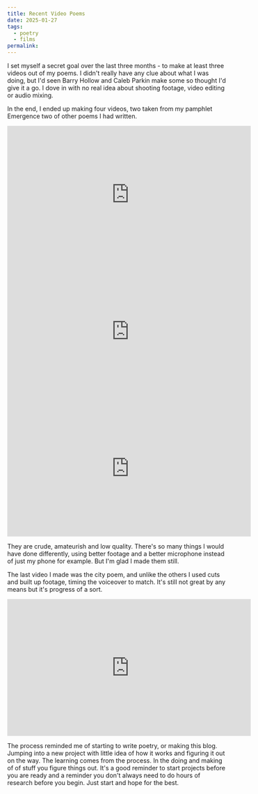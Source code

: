 ```yaml
---
title: Recent Video Poems
date: 2025-01-27
tags:
  - poetry
  - films
permalink:
---
```


I set myself a secret goal over the last three months -  to make at least three videos out of my poems. I didn't really have any clue about what I was doing, but I'd seen Barry Hollow and Caleb Parkin make some so thought I'd give it a go. I dove in with no real idea about shooting footage, video editing or audio mixing.

In the end, I ended up making four videos, two taken from my pamphlet Emergence two of other poems I had written. 

<iframe width="560" height="315" src="https://www.youtube.com/embed/ErSb8nb2bK0?si=Z-0iDnrj-tJrgc_K" title="YouTube video player" frameborder="0" allow="accelerometer; autoplay; clipboard-write; encrypted-media; gyroscope; picture-in-picture; web-share" referrerpolicy="strict-origin-when-cross-origin" allowfullscreen></iframe>

<iframe width="560" height="315" src="https://www.youtube.com/embed/bdcTtGRDZ4c?si=91fc1UirzFWso-e-" title="YouTube video player" frameborder="0" allow="accelerometer; autoplay; clipboard-write; encrypted-media; gyroscope; picture-in-picture; web-share" referrerpolicy="strict-origin-when-cross-origin" allowfullscreen></iframe>

<iframe width="560" height="315" src="https://www.youtube.com/embed/WeLPJEhCds0?si=NFI-0i6xsFHybo3g" title="YouTube video player" frameborder="0" allow="accelerometer; autoplay; clipboard-write; encrypted-media; gyroscope; picture-in-picture; web-share" referrerpolicy="strict-origin-when-cross-origin" allowfullscreen></iframe>

They are crude, amateurish and low quality. There's so many things I would have done differently, using better footage and a better microphone instead of just my phone for example. But I'm glad I made them still.

The last video I made was the city poem, and unlike the others I used cuts and built up footage, timing the voiceover to match. It's still not great by any means but it's progress of a sort.

<iframe width="560" height="315" src="https://www.youtube.com/embed/aBrFlZb0g9A?si=qnvggTvGbfFzTqh9" title="YouTube video player" frameborder="0" allow="accelerometer; autoplay; clipboard-write; encrypted-media; gyroscope; picture-in-picture; web-share" referrerpolicy="strict-origin-when-cross-origin" allowfullscreen></iframe>

The process reminded me of starting to write poetry, or making this blog. Jumping into a new project with little idea of how it works and figuring it out on the way. The learning comes from the process. In the doing and making of of stuff you figure things out. It's a good reminder to start projects before you are ready and a reminder you don't always need to do hours of research before you begin. Just start and hope for the best.